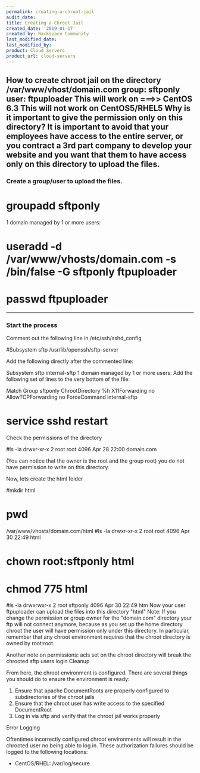```yaml
---
permalink: creating-a-chroot-jail
audit_date:
title: Creating a Chroot Jail
created_date: '2019-01-17'
created_by: Rackspace Community
last_modified_date: 
last_modified_by: 
product: Cloud Servers
product_url: cloud-servers
---
```


How to create chroot jail on the directory /var/www/vhost/domain.com
group: sftponly
user: ftpuploader
This will work on ===>> CentOS 6.3
This will not work on CentOS5/RHEL5
Why is it important to give the permission only on this directory?
It is important to avoid that your employees have access to the entire server, or you contract a 3rd part company to develop your website and you want that them to have access only on this directory to upload the files.
------------------------------------------------------------------------------------------------------------------------
### Create a group/user to upload the files.
# groupadd sftponly

1 domain managed by 1 or more users:
# useradd -d /var/www/vhosts/domain.com -s /bin/false -G sftponly ftpuploader
# passwd ftpuploader
-------------------------------------------------------------------------------------------------------------------
### Start the process

Comment out the following line in /etc/ssh/sshd_config

#Subsystem sftp /usr/lib/openssh/sftp-server

Add the following directly after the commented line:

Subsystem sftp internal-sftp
1 domain managed by 1 or more users:
Add the following set of lines to the very bottom of the file:

 Match Group sftponly
     ChrootDirectory %h
     X11Forwarding no
     AllowTCPForwarding no
     ForceCommand internal-sftp
# service sshd restart

Check the permissions of the directory

#ls -la
drwxr-xr-x 2 root root 4096 Apr 28 22:00 domain.com 

(You can notice that the owner is the root and the group root)  you do not have permission to write on this directory.

Now, lets create the html folder

#mkdir html
# pwd

/var/www/vhosts/domain.com/html
#ls -la
drwxr-xr-x 2 root root 4096 Apr 30 22:49 html
# chown root:sftponly html

# chmod 775 html
#ls -la
drwxrwxr-x 2 root sftponly 4096 Apr 30 22:49 htm
Now your user ftpuploader can upload the files into this directory "html"
Note: If you change the permission or group owner for the "domain.com" directory your ftp will not connect anymore, because as you set up the home directory chroot the user will have permission only under this directory.
In particular, remember that any chroot environment requires that the chroot directory is owned by root:root.

Another note on permissions: acls set on the chroot directory will break the chrooted sftp users login
Cleanup

From here, the chroot environment is configured. There are several things you should do to ensure the environment is ready:
1. Ensure that apache DocumentRoots are properly configured to subdirectories of the chroot jails
2. Ensure that the chroot user has write access to the specified DocumentRoot
3. Log in via sftp and verify that the chroot jail works properly

Error Logging

Oftentimes incorrectly configured chroot environments will result in the chrooted user no being able to log in. These authorization failures should be logged to the following locations:
* CentOS/RHEL: /var/log/secure
